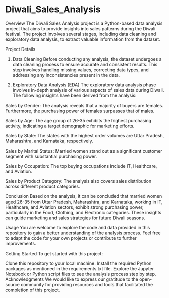 # Diwali_Sales_Analysis
Overview
The Diwali Sales Analysis project is a Python-based data analysis project that aims to provide insights into sales patterns during the Diwali festival. The project involves several stages, including data cleaning and exploratory data analysis, to extract valuable information from the dataset.

Project Details
1. Data Cleaning
Before conducting any analysis, the dataset undergoes a data cleaning process to ensure accurate and consistent results. This step involves handling missing values, correcting data types, and addressing any inconsistencies present in the data.

2. Exploratory Data Analysis (EDA)
The exploratory data analysis phase involves in-depth analysis of various aspects of sales data during Diwali. The following insights have been derived from the analysis:

Sales by Gender: The analysis reveals that a majority of buyers are females. Furthermore, the purchasing power of females surpasses that of males.

Sales by Age: The age group of 26-35 exhibits the highest purchasing activity, indicating a target demographic for marketing efforts.

Sales by State: The states with the highest order volumes are Uttar Pradesh, Maharashtra, and Karnataka, respectively.

Sales by Marital Status: Married women stand out as a significant customer segment with substantial purchasing power.

Sales by Occupation: The top buying occupations include IT, Healthcare, and Aviation.

Sales by Product Category: The analysis also covers sales distribution across different product categories.

Conclusion
Based on the analysis, it can be concluded that married women aged 26-35 from Uttar Pradesh, Maharashtra, and Karnataka, working in IT, Healthcare, and Aviation sectors, exhibit strong purchasing power, particularly in the Food, Clothing, and Electronic categories. These insights can guide marketing and sales strategies for future Diwali seasons.

Usage
You are welcome to explore the code and data provided in this repository to gain a better understanding of the analysis process. Feel free to adapt the code for your own projects or contribute to further improvements.

Getting Started
To get started with this project:

Clone this repository to your local machine.
Install the required Python packages as mentioned in the requirements.txt file.
Explore the Jupyter Notebook or Python script files to see the analysis process step by step.
Acknowledgments
We would like to express our gratitude to the open-source community for providing resources and tools that facilitated the completion of this project.
